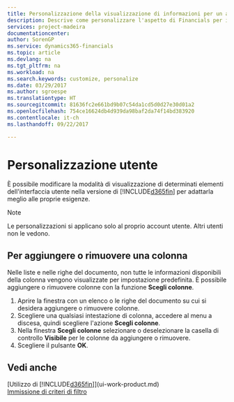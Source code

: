 ```yaml
---
title: Personalizzazione della visualizzazione di informazioni per un account utente | Documenti Microsoft
description: Descrive come personalizzare l'aspetto di Financials per il proprio account utente.
services: project-madeira
documentationcenter: 
author: SorenGP
ms.service: dynamics365-financials
ms.topic: article
ms.devlang: na
ms.tgt_pltfrm: na
ms.workload: na
ms.search.keywords: customize, personalize
ms.date: 03/29/2017
ms.author: sgroespe
ms.translationtype: HT
ms.sourcegitcommit: 81636fc2e661bd9b07c54da1cd5d0d27e30d01a2
ms.openlocfilehash: 754ce16624db4d939da98baf2da74f14bd383920
ms.contentlocale: it-ch
ms.lasthandoff: 09/22/2017

---
```

# <a name="user-personalization"></a>Personalizzazione utente
È possibile modificare la modalità di visualizzazione di determinati elementi dell'interfaccia utente nella versione di [!INCLUDE[d365fin](includes/d365fin_md.md)] per adattarla meglio alle proprie esigenze.

> [!NOTE]  
>   Le personalizzazioni si applicano solo al proprio account utente. Altri utenti non le vedono.

## <a name="to-add-or-remove-a-column"></a>Per aggiungere o rimuovere una colonna
Nelle liste e nelle righe del documento, non tutte le informazioni disponibili della colonna vengono visualizzate per impostazione predefinita. È possibile aggiungere o rimuovere colonne con la funzione **Scegli colonne**.

1. Aprire la finestra con un elenco o le righe del documento su cui si desidera aggiungere o rimuovere colonne.
2. Scegliere una qualsiasi intestazione di colonna, accedere al menu a discesa, quindi scegliere l'azione **Scegli colonne**.
3. Nella finestra **Scegli colonne** selezionare o deselezionare la casella di controllo **Visibile** per le colonne da aggiungere o rimuovere.
4. Scegliere il pulsante **OK**.

## <a name="see-also"></a>Vedi anche
[Utilizzo di [!INCLUDE[d365fin](includes/d365fin_md.md)]](ui-work-product.md)  
[Immissione di criteri di filtro](ui-enter-criteria-filters.md)

